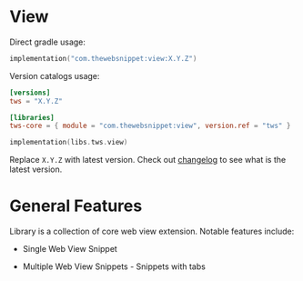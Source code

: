 # View

Direct gradle usage:

```kotlin
implementation("com.thewebsnippet:view:X.Y.Z")
```

Version catalogs usage:

```toml
[versions]
tws = "X.Y.Z"
```

```toml
[libraries]
tws-core = { module = "com.thewebsnippet:view", version.ref = "tws" }
```

```kotlin
implementation(libs.tws.view)
```

Replace `X.Y.Z` with latest version. Check out [changelog](../CHANGELOG.MD) to see what is the latest version.

# General Features

Library is a collection of core web view extension. Notable features include:

- Single Web View Snippet

- Multiple Web View Snippets - Snippets with tabs
